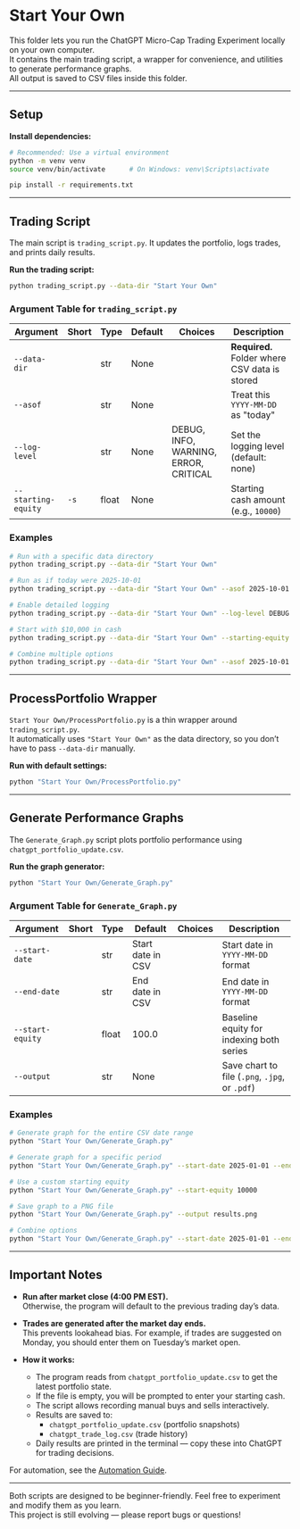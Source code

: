# Start Your Own

This folder lets you run the ChatGPT Micro-Cap Trading Experiment locally on your own computer.  
It contains the main trading script, a wrapper for convenience, and utilities to generate performance graphs.  
All output is saved to CSV files inside this folder.

---

## Setup

**Install dependencies:**
```bash
# Recommended: Use a virtual environment
python -m venv venv
source venv/bin/activate      # On Windows: venv\Scripts\activate

pip install -r requirements.txt
```

---

## Trading Script

The main script is `trading_script.py`. It updates the portfolio, logs trades, and prints daily results.

**Run the trading script:**
```bash
python trading_script.py --data-dir "Start Your Own"
```

### Argument Table for `trading_script.py`

| Argument            | Short | Type   | Default | Choices                               | Description                                   |
|---------------------|-------|--------|---------|---------------------------------------|-----------------------------------------------|
| `--data-dir`        |       | str    | None    |                                       | **Required.** Folder where CSV data is stored |
| `--asof`            |       | str    | None    |                                       | Treat this `YYYY-MM-DD` as "today"            |
| `--log-level`       |       | str    | None    | DEBUG, INFO, WARNING, ERROR, CRITICAL | Set the logging level (default: none)         |
| `--starting-equity` | `-s`  | float  | None    |                                       | Starting cash amount (e.g., `10000`)          |

### Examples
```bash
# Run with a specific data directory
python trading_script.py --data-dir "Start Your Own"

# Run as if today were 2025-10-01
python trading_script.py --data-dir "Start Your Own" --asof 2025-10-01

# Enable detailed logging
python trading_script.py --data-dir "Start Your Own" --log-level DEBUG

# Start with $10,000 in cash
python trading_script.py --data-dir "Start Your Own" --starting-equity 10000

# Combine multiple options
python trading_script.py --data-dir "Start Your Own" --asof 2025-10-01 --log-level INFO -s 5000
```

---

## ProcessPortfolio Wrapper

`Start Your Own/ProcessPortfolio.py` is a thin wrapper around `trading_script.py`.  
It automatically uses `"Start Your Own"` as the data directory, so you don’t have to pass `--data-dir` manually.

**Run with default settings:**
```bash
python "Start Your Own/ProcessPortfolio.py"
```

---

## Generate Performance Graphs

The `Generate_Graph.py` script plots portfolio performance using `chatgpt_portfolio_update.csv`.

**Run the graph generator:**
```bash
python "Start Your Own/Generate_Graph.py"
```

### Argument Table for `Generate_Graph.py`

| Argument       | Short | Type  | Default          | Choices | Description                                      |
|----------------|-------|-------|------------------|---------|--------------------------------------------------|
| `--start-date` |       | str   | Start date in CSV|         | Start date in `YYYY-MM-DD` format                |
| `--end-date`   |       | str   | End date in CSV  |         | End date in `YYYY-MM-DD` format                  |
| `--start-equity` |     | float | 100.0            |         | Baseline equity for indexing both series         |
| `--output`     |       | str   | None             |         | Save chart to file (`.png`, `.jpg`, or `.pdf`)   |

### Examples
```bash
# Generate graph for the entire CSV date range
python "Start Your Own/Generate_Graph.py"

# Generate graph for a specific period
python "Start Your Own/Generate_Graph.py" --start-date 2025-01-01 --end-date 2025-10-01

# Use a custom starting equity
python "Start Your Own/Generate_Graph.py" --start-equity 10000

# Save graph to a PNG file
python "Start Your Own/Generate_Graph.py" --output results.png

# Combine options
python "Start Your Own/Generate_Graph.py" --start-date 2025-01-01 --end-date 2025-10-01 --start-equity 5000 --output performance.pdf
```

---

## Important Notes

- **Run after market close (4:00 PM EST).**  
  Otherwise, the program will default to the previous trading day’s data.

- **Trades are generated after the market day ends.**  
  This prevents lookahead bias. For example, if trades are suggested on Monday, you should enter them on Tuesday’s market open.

- **How it works:**  
  - The program reads from `chatgpt_portfolio_update.csv` to get the latest portfolio state.  
  - If the file is empty, you will be prompted to enter your starting cash.  
  - The script allows recording manual buys and sells interactively.  
  - Results are saved to:  
    - `chatgpt_portfolio_update.csv` (portfolio snapshots)  
    - `chatgpt_trade_log.csv` (trade history)  
  - Daily results are printed in the terminal — copy these into ChatGPT for trading decisions.  

For automation, see the [Automation Guide](https://github.com/LuckyOne7777/ChatGPT-Micro-Cap-Experiment/blob/main/Other/AUTOMATION_README.md).

---

Both scripts are designed to be beginner-friendly. Feel free to experiment and modify them as you learn.  
This project is still evolving — please report bugs or questions!
